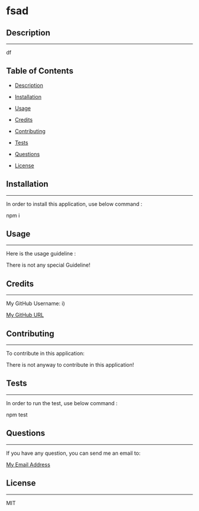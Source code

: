 # fsad

## Description

---

df

## Table of Contents

* [Description](#description)

* [Installation](#installation)

* [Usage](#usage)

* [Credits](#credits)

* [Contributing](#contributing)

* [Tests](#tests)

* [Questions](#questions)

* [License](#license)

## Installation

---

In order to install this application, use below command :

npm i

## Usage

---

Here is the usage guideline :

There is not any special Guideline!

## Credits

---

My GitHub Username: i)

[My GitHub URL](https://github.com/i)

## Contributing

---

To contribute in this application:

There is not anyway to contribute in this application!

## Tests

---

In order to run the test, use below command :

npm test

## Questions

---

If you have any question, you can send me an email to:

[My Email Address](mailto:(dffdvzs))

## License

---

MIT

